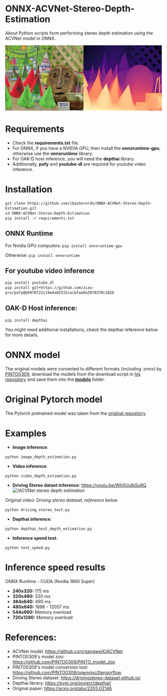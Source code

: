 # ONNX-ACVNet-Stereo-Depth-Estimation
 About Python scripts form performing stereo depth estimation using the ACVNet model in ONNX.
 
![!ACVNet stereo detph estimation](https://github.com/ibaiGorordo/ONNX-ACVNet-Stereo-Depth-Estimation/blob/main/doc/img/out.jpg)

# Requirements

 * Check the **requirements.txt** file. 
 * For ONNX, if you have a NVIDIA GPU, then install the **onnxruntime-gpu**, otherwise use the **onnxruntime** library.
 * For OAK-D host inference, you will need the **depthai** library.
 * Additionally, **pafy** and **youtube-dl** are required for youtube video inference.
 
# Installation
```
git clone https://github.com/ibaiGorordo/ONNX-ACVNet-Stereo-Depth-Estimation.git
cd ONNX-ACVNet-Stereo-Depth-Estimation
pip install -r requirements.txt
```
## ONNX Runtime
For Nvidia GPU computers:
`pip install onnxruntime-gpu`

Otherwise:
`pip install onnxruntime`

## For youtube video inference
```
pip install youtube_dl
pip install git+https://github.com/zizo-pro/pafy@b8976f22c19e4ab5515cacbfae0a3970370c102b
```

## OAK-D Host inference:
```pip install depthai```

You might need additional installations, check the depthai reference below for more details.

# ONNX model
The original models were converted to different formats (including .onnx) by [PINTO0309](https://github.com/PINTO0309), download the models from the download script in [his repository](https://github.com/PINTO0309/PINTO_model_zoo/tree/main/266_ACVNet) and save them into the **[models](https://github.com/ibaiGorordo/ONNX-ACVNet-Stereo-Depth-Estimation/tree/main/models)** folder. 

# Original Pytorch model
The Pytorch pretrained model was taken from the [original repository](https://github.com/gangweiX/ACVNet).
 
# Examples

 * **Image inference**:
 ```
 python image_depth_estimation.py
 ```

 * **Video inference**:
 ```
 python video_depth_estimation.py
 ```
 
 * **Driving Stereo dataet inference**: https://youtu.be/Wh0UuIbSu8Q
 ![!ACVNet stereo depth estimation](https://github.com/ibaiGorordo/ONNX-ACVNet-Stereo-Depth-Estimation/blob/main/doc/img/onnx_acvnet.gif)
  
 *Original video: Driving stereo dataset, reference below*
  
 ```
 python driving_stereo_test.py
 ```
 
 * **Depthai inference**: 
 ```
 python depthai_host_depth_estimation.py
 ```

 * **Inference speed test**: 
 ```
 python test_speed.py
 ```

# Inference speed results
ONNX Runtime - CUDA (Nvidia 1660 Super)
- **240x320:** 175 ms
- **320x480:** 320 ms
- **384x640:** 490 ms
- **480x640:** 1896 - 12057 ms
- **544x960:** Memory overload
- **720x1280:** Memory overload

# References:
* ACVNet model: https://github.com/gangweiX/ACVNet
* PINTO0309's model zoo: https://github.com/PINTO0309/PINTO_model_zoo
* PINTO0309's model conversion tool: https://github.com/PINTO0309/openvino2tensorflow
* Driving Stereo dataset: https://drivingstereo-dataset.github.io/
* Depthai library: https://pypi.org/project/depthai/
* Original paper: https://arxiv.org/abs/2203.02146
 
